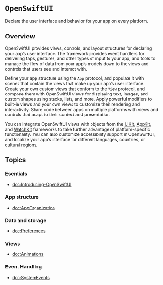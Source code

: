 # ``OpenSwiftUI``

Declare the user interface and behavior for your app on every platform.

## Overview

OpenSwiftUI provides views, controls, and layout structures for declaring your app’s user interface. The framework provides event handlers for delivering taps, gestures, and other types of input to your app, and tools to manage the flow of data from your app’s models down to the views and controls that users see and interact with.

Define your app structure using the ``App`` protocol, and populate it with scenes that contain the views that make up your app’s user interface. Create your own custom views that conform to the ``View`` protocol, and compose them with OpenSwiftUI views for displaying text, images, and custom shapes using stacks, lists, and more. Apply powerful modifiers to built-in views and your own views to customize their rendering and interactivity. Share code between apps on multiple platforms with views and controls that adapt to their context and presentation.

You can integrate OpenSwiftUI views with objects from the [UIKit](https://developer.apple.com/documentation/uikit), [AppKit](https://developer.apple.com/documentation/appkit), and [WatchKit](https://developer.apple.com/documentation/watchkit) frameworks to take further advantage of platform-specific functionality. You can also customize accessibility support in OpenSwiftUI, and localize your app’s interface for different languages, countries, or cultural regions.

## Topics

### Esentials

- <doc:Introducing-OpenSwiftUI>

### App structure

- <doc:AppOrganization>

### Data and storage

- <doc:Preferences>

### Views

- <doc:Animations>

### Event Handling

- <doc:SystemEvents>
